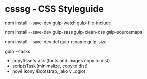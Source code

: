 # csssg - CSS Styleguide


npm install --save-dev gulp-watch gulp-file-include

npm install --save-dev gulp-sass gulp-clean-css gulp-sourcemaps

npm install --save-dev del gulp-rename gulp-size

gulp --tasks


- copyAssetsTask (fonts and images copy to dist)
- scriptsTask (minimalize, copy to dist)
- nové ikony (Bootstrap, jako v Logio)

